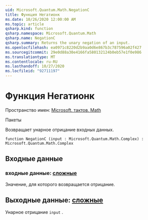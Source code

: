 ```yaml
---
uid: Microsoft.Quantum.Math.NegationC
title: Функция Негатионк
ms.date: 10/26/2020 12:00:00 AM
ms.topic: article
qsharp.kind: function
qsharp.namespace: Microsoft.Quantum.Math
qsharp.name: NegationC
qsharp.summary: Returns the unary negation of an input.
ms.openlocfilehash: ea0971c8220d2b9aa0d6e867b3c787596a02f427
ms.sourcegitcommit: 29e0d88a30e4166fa580132124b0eb57e1f0e986
ms.translationtype: MT
ms.contentlocale: ru-RU
ms.lasthandoff: 10/27/2020
ms.locfileid: "92711197"
---
```

# <a name="negationc-function"></a>Функция Негатионк

Пространство имен: [Microsoft. тактов. Math](xref:Microsoft.Quantum.Math)

Пакеты [](https://nuget.org/packages/)


Возвращает унарное отрицание входных данных.

```qsharp
function NegationC (input : Microsoft.Quantum.Math.Complex) : Microsoft.Quantum.Math.Complex
```


## <a name="input"></a>Входные данные

### <a name="input--complex"></a>входные данные: [сложные](xref:Microsoft.Quantum.Math.Complex)

Значение, для которого возвращается отрицание.



## <a name="output--complex"></a>Выходные данные: [сложные](xref:Microsoft.Quantum.Math.Complex)

Унарное отрицание `input` .